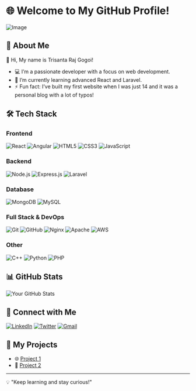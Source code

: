 # 🌐 Welcome to My GitHub Profile!

![Image](https://github.com/user-attachments/assets/139a52de-0f0d-4adb-8e66-b80153ec4f1a)

## 🚀 About Me

👋 Hi, My name is Trisanta Raj Gogoi!

* 💻 I’m a passionate developer with a focus on web development.
* 🌱 I’m currently learning advanced React and Laravel.
* ⚡ Fun fact: I’ve built my first website when I was just 14 and it was a personal blog with a lot of typos!

## 🛠️ Tech Stack

### Frontend
![React](https://img.shields.io/badge/-React-61DAFB?style=flat&logo=react&logoColor=black)
![Angular](https://img.shields.io/badge/-Angular-DD0031?style=flat&logo=angular&logoColor=white)
![HTML5](https://img.shields.io/badge/-HTML5-E34F26?style=flat&logo=html5&logoColor=white)
![CSS3](https://img.shields.io/badge/-CSS3-1572B6?style=flat&logo=css3&logoColor=white)
![JavaScript](https://img.shields.io/badge/-JavaScript-F7DF1E?style=flat&logo=javascript&logoColor=black)

### Backend
![Node.js](https://img.shields.io/badge/-Node.js-339933?style=flat&logo=node.js&logoColor=white)
![Express.js](https://img.shields.io/badge/-Express.js-000000?style=flat&logo=express&logoColor=white)
![Laravel](https://img.shields.io/badge/-Laravel-F55247?style=flat&logo=laravel&logoColor=white)

### Database
![MongoDB](https://img.shields.io/badge/-MongoDB-47A248?style=flat&logo=mongodb&logoColor=white)
![MySQL](https://img.shields.io/badge/-MySQL-4479A1?style=flat&logo=mysql&logoColor=white)

### Full Stack & DevOps
![Git](https://img.shields.io/badge/-Git-F05032?style=flat&logo=git&logoColor=white)
![GitHub](https://img.shields.io/badge/-GitHub-181717?style=flat&logo=github&logoColor=white)
![Nginx](https://img.shields.io/badge/-Nginx-009639?style=flat&logo=nginx&logoColor=white)
![Apache](https://img.shields.io/badge/-Apache-D22128?style=flat&logo=apache&logoColor=white)
![AWS](https://img.shields.io/badge/-AWS-232F3E?style=flat&logo=amazonaws&logoColor=white)

### Other
![C++](https://img.shields.io/badge/-C++-00599C?style=flat&logo=cplusplus&logoColor=white)
![Python](https://img.shields.io/badge/-Python-3776AB?style=flat&logo=python&logoColor=white)
![PHP](https://img.shields.io/badge/-PHP-777BB4?style=flat&logo=php&logoColor=white)



## 📊 GitHub Stats

![Your GitHub Stats](https://github-readme-stats.vercel.app/api?username=Trishanta\&show_icons=true\&theme=radical)

## 🔗 Connect with Me

[![LinkedIn](https://img.icons8.com/ios/50/0077b5/linkedin.png)](https://www.linkedin.com/in/trisanta-gogoi-7356451a6/)
[![Twitter](https://img.icons8.com/ios/50/1da1f2/twitter.png)](https://twitter.com/torisanta_tori)
[![Gmail](https://img.icons8.com/ios/50/ff3d00/gmail-new.png)](mailto:torisanta.tori@gmail.com)



## 🎯 My Projects

* 🌐 [Project 1](https://github.com/trishanta/project-1)
* 🚀 [Project 2](https://github.com/trishanta/project-2)

---

💡 "Keep learning and stay curious!"
